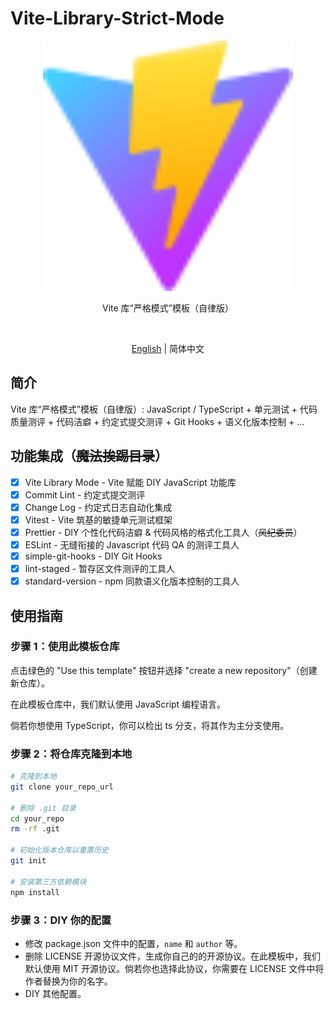 # Vite-Library-Strict-Mode

<p align='center'>
  <img src='./public/vite.svg' width='400'/>
</p>

<p align='center'>Vite 库“严格模式”模板（自律版）</p>

<br>

<p align='center'>
  <a href='./README.md'>English</a> | 简体中文
</p>

## 简介

Vite 库“严格模式”模板（自律版）: JavaScript / TypeScript + 单元测试 + 代码质量测评 + 代码洁癖 + 约定式提交测评 + Git Hooks + 语义化版本控制 + ...

## 功能集成（~~魔法挨踢目录~~）

- [x] Vite Library Mode - Vite 赋能 DIY JavaScript 功能库
- [x] Commit Lint - 约定式提交测评
- [x] Change Log - 约定式日志自动化集成
- [x] Vitest - Vite 筑基的敏捷单元测试框架
- [x] Prettier - DIY 个性化代码洁癖 & 代码风格的格式化工具人（~~风纪委员~~）
- [x] ESLint - 无缝衔接的 Javascript 代码 QA 的测评工具人
- [x] simple-git-hooks - DIY Git Hooks
- [x] lint-staged - 暂存区文件测评的工具人
- [x] standard-version - npm 同款语义化版本控制的工具人

## 使用指南

### 步骤 1：使用此模板仓库

点击绿色的 "Use this template" 按钮并选择 "create a new repository"（创建新仓库）。

在此模板仓库中，我们默认使用 JavaScript 编程语言。

倘若你想使用 TypeScript，你可以检出 ts 分支，将其作为主分支使用。

### 步骤 2：将仓库克隆到本地

```bash
# 克隆到本地
git clone your_repo_url

# 删除 .git 目录
cd your_repo
rm -rf .git

# 初始化版本仓库以重置历史
git init

# 安装第三方依赖模块
npm install

```

### 步骤 3：DIY 你的配置

- 修改 package.json 文件中的配置，`name` 和 `author` 等。
- 删除 LICENSE 开源协议文件，生成你自己的的开源协议。在此模板中，我们默认使用 MIT 开源协议。倘若你也选择此协议，你需要在 LICENSE 文件中将作者替换为你的名字。
- DIY 其他配置。
